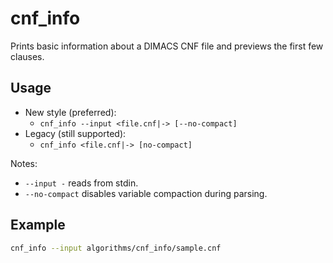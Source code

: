 # cnf_info

Prints basic information about a DIMACS CNF file and previews the first few clauses.

## Usage

- New style (preferred):
  - `cnf_info --input <file.cnf|-> [--no-compact]`
- Legacy (still supported):
  - `cnf_info <file.cnf|-> [no-compact]`

Notes:

- `--input -` reads from stdin.
- `--no-compact` disables variable compaction during parsing.

## Example

```bash
cnf_info --input algorithms/cnf_info/sample.cnf
```
